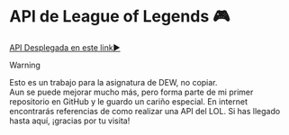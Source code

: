 # API de League of Legends 🎮

[API Desplegada en este link▶️](https://resetmenow.github.io/API-League-of-Legends/)

> [!WARNING]
> Esto es un trabajo para la asignatura de DEW, no copiar.  
> Aun se puede mejorar mucho más, pero forma parte de mi primer repositorio en GitHub y le guardo un cariño especial.
> En internet encontrarás referencias de como realizar una API del LOL.   Si has llegado hasta aquí, ¡gracias por tu visita!
